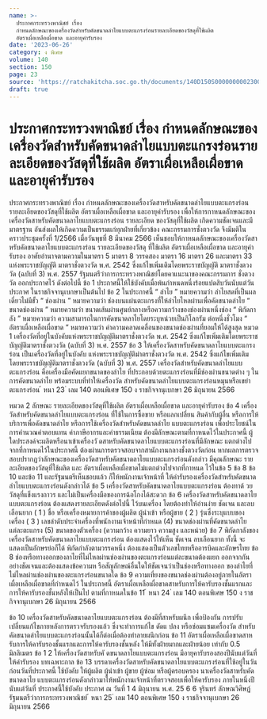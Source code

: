 ```yaml
---
name: >-
  ประกาศกระทรวงพาณิชย์ เรื่อง
  กำหนดลักษณะของเครื่องวัดสำหรับคัดขนาดลำไยแบบตะแกรงร่อนรายละเอียดของวัสดุที่ใช้ผลิต
  อัตราเผื่อเหลือเผื่อขาด และอายุคำรับรอง
date: '2023-06-26'
category: ง พิเศษ
volume: 140
section: 150
page: 23
source: 'https://ratchakitcha.soc.go.th/documents/140D150S0000000002300.pdf'
draft: true
---
```


# ประกาศกระทรวงพาณิชย์ เรื่อง กำหนดลักษณะของเครื่องวัดสำหรับคัดขนาดลำไยแบบตะแกรงร่อนรายละเอียดของวัสดุที่ใช้ผลิต อัตราเผื่อเหลือเผื่อขาด และอายุคำรับรอง

ประกาศกระทรวงพาณิชย์ เรื่อง กำหนดลักษณะของเครื่องวัดสาหรับคัดขนาดลำไยแบบตะแกรงร่อน รายละเอียดของวัสดุที่ใช้ผลิต อัตราเผื่อเหลือเผื่อขาด และอายุคำรับรอง เพื่อให้การกาหนดลักษณะของเครื่องวัดสาหรับคัดขนาดลาไยแบบตะแกรงร่อน รายละเอียด ของวัสดุที่ใช้ผลิต เกิดความชัดเจนและมีมาตรฐาน อันส่งผลให้เกิดความเป็นธรรมแก่ทุกฝ่ายที่เกี่ยวข้อง คณะกรรมการชั่งตวงวัด จึงมีมติในคราวประชุมครั้งที่ 1/2566 เมื่อวันพุธที่ 8 มีนาคม 2566 เห็นชอบให้กาหนดลักษณะของเครื่องวัดสาหรับคัดขนาดลาไยแบบตะแกรงร่อน รายละเอียดของวัสดุ ที่ใช้ผลิต อัตราเผื่อเหลือเผื่อขาด และอายุคำรับรอง อาศัยอำนาจตามความในมาตรา 5 มาตรา 8 วรรคสอง มาตรา 16 มาตรา 26 และมาตรา 33 แห่งพระราชบัญญัติ มาตราชั่งตวงวัด พ.ศ. 2542 ซึ่งแก้ไขเพิ่มเติมโดยพระราชบัญญัติ มาตราชั่งตวงวัด (ฉบับที่ 3) พ.ศ. 2557 รัฐมนตรีว่าการกระทรวงพาณิชย์โดยคาแนะนาของคณะกรรมการ ชั่งตวงวัด ออกประกาศไว้ ดังต่อไปนี้ ข้อ 1 ประกาศนี้ให้ใช้บังคับเมื่อพ้นกำหนดหนึ่งร้อยแปดสิบวันนับแต่วันประกาศ ในราชกิจจานุเบกษาเป็นต้นไป ข้อ 2 ในประกาศนี้ “ ลำไย ” หมายความว่า ลำไยสดที่เป็นผลเดี่ยวไม่มีขั้ว “ ช่องผ่าน ” หมายความว่า ช่องบนแผ่นตะแกรงที่ให้ลำไยไหลผ่านเพื่อคัดขนาดลำไย “ ขนาดช่องผ่าน ” หมายความว่า ขนาดเส้นผ่านศูนย์กลางหรือความกว้างของช่องผ่านหนึ่งช่อง “ พิกัดกาลัง ” หมายความว่า ความสามารถในการคัดขนาดลาไยโดยระบุหน่วยเป็นกิโลกรัม ต่อหนึ่งชั่วโมง “ อัตราเผื่อเหลือเผื่อขาด ” หมายความว่า ค่าความคลาดเคลื่อนของขนาดช่องผ่านที่ยอมให้ได้สูงสุด หมวด 1 เครื่องวัดที่อยู่ในบังคับแห่งพระราชบัญญัติมาตราชั่งตวงวัด พ.ศ. 2542 ซึ่งแก้ไขเพิ่มเติมโดยพระราชบัญญัติมาตราชั่งตวงวัด (ฉบับที่ 3) พ.ศ. 2557 ข้อ 3 ให้เครื่องวัดสาหรับคัดขนาดลาไยแบบตะแกรงร่อน เป็นเครื่องวัดที่อยู่ในบังคับ แห่งพระราชบัญญัติมำตราชั่งตวงวัด พ.ศ. 2542 ซึ่งแก้ไขเพิ่มเติมโดยพระราชบัญญัติมาตราชั่งตวงวัด (ฉบับที่ 3) พ.ศ. 2557 เครื่องวัดสำหรับคัดขนาดลำไยแบบตะแกรงร่อน คือเครื่องมือคัดแยกขนาดของลำไย ที่ประกอบด้วยตะแกรงร่อนที่มีช่องผ่านขนาดต่าง ๆ ในการคัดขนาดลำไย พร้อมระบบที่ทำให้เครื่องวัด สำหรับคัดขนาดลำไยแบบตะแกรงร่อนหมุนหรือเขย่าตะแกรงร่อน ้ หนา 23 ่ เลม 140 ตอนพิเศษ 150 ง ราชกิจจานุเบกษา 26 มิถุนายน 2566

หมวด 2 ลักษณะ รายละเอียดของวัสดุที่ใช้ผลิต อัตราเผื่อเหลือเผื่อขาด และอายุคำรับรอง ข้อ 4 เครื่องวัดสำหรับคัดขนาดลำไยแบบตะแกรงร่อน ที่ใช้ในการซื้อขาย หรือแลกเปลี่ยน สินค้ากับผู้อื่น หรือการให้บริการเพื่อคัดขนาดลำไย หรือการใช้เครื่องวัดสำหรับคัดขนาดลำไย แบบตะแกรงร่อน เพื่อประโยชน์ในการคำนวณค่าตอบแทน ค่าภาษีอากรและค่าธรรมเนียม ต้องมีลักษณะตามที่กาหนดไว้ในประกาศนี้ ผู้ใดประสงค์จะผลิตหรือนาเข้าเครื่องวั ดสาหรับคัดขนาดลาไยแบบตะแกรงร่อนที่มีลักษณะ แตกต่างไปจากที่กาหนดไว้ในประกาศนี้ ต้องผ่านการตรวจสอบจากสานักงานกลางชั่งตวงวัดก่อน หากผลการตรวจสอบปรากฏว่าลักษณะของเครื่องวัดสาหรับคัดขนาดลาไยแบบตะแกรงร่อนดังกล่าว มีคุณลักษณะ รายละเอียดของวัสดุที่ใช้ผลิต และ อัตราเผื่อเหลือเผื่อขาดไม่แตกต่างไปจากที่กาหนด ไว้ในข้อ 5 ข้อ 8 ข้อ 10 และข้อ 11 และรัฐมนตรีเห็นชอบแล้ว ก็ให้พนักงานเจ้าหน้าที่ ให้คำรับรองเครื่องวัดสำหรับคัดขนาดลำไยแบบตะแกรงร่อนดังกล่าวได้ ข้อ 5 เครื่องวัดสาหรับคัดขนาดลาไยแบบตะแกรงร่อน ต้องทาด้ วยวัสดุที่แข็งแรงถาวร และไม่เป็นเครื่องมือของการฉ้อโกงได้สะดวก ข้อ 6 เครื่องวัดสาหรับคัดขนาดลาไยแบบตะแกรงร่อน ต้องแสดงรายละเอียดดังต่อไปนี้ ไว้บนเครื่อง โดยต้องทำให้อ่านง่าย ชัดเจน และลบเลือนยาก ( 1 ) ชื่อ หรือเครื่องหมายการค้าของผู้ผลิต ผู้นำเข้า หรือผู้ขาย ( 2 ) รุ่นซึ่งระบุแบบของเครื่อง ( 3 ) เลขลำดับประจำเครื่องที่พนักงานเจ้าหน้าที่กำหนด (4) ขนาดช่องผ่านที่คัดขนาดลำไยแต่ละตะแกรง (5) ขนาดของตัวเครื่อง (ความกว้าง ความยาว ความสูง และหน่วย) ข้อ 7 พิกัดกาลังของเครื่องวัดสาหรับคัดขนาดลาไยแบบตะแกรงร่อน ต้องแสดงไว้ให้เห็น ชัดเจน ลบเลือนยาก ทั้งนี้ จะแสดงเป็นอักษรย่อก็ได้ พิกัดกำลังตามวรรคหนึ่ง ต้องแสดงเป็นตัวเลขไทยหรืออารบิคและอักษรไทย ข้อ 8 ช่องหรือทางออกของลาไยที่ไม่ไหลผ่านช่องผ่านของตะแกรงร่อนแต่ละขนาดต้องแยก ออกจากกันอย่างชัดเจนและต้องแสดงข้อความห รือสัญลักษณ์อื่นใดให้ชัดเจนว่าเป็นช่องหรือทางออก ของลำไยที่ไม่ไหลผ่านช่องผ่านของตะแกรงร่อนขนาดใด ข้อ 9 ความเที่ยงของขนาดช่องผ่านต้องอยู่ภายในอัตราเผื่อเหลือเผื่อขาดที่กำหนดไว้ ในประกาศนี้ อัตราเผื่อเหลือเผื่อขาดสาหรับการให้คารับรองชั้นแรกและการให้คารับรองชั้นหลังให้เป็นไป ตามที่กาหนดในข้อ 11 ้ หนา 24 ่ เลม 140 ตอนพิเศษ 150 ง ราชกิจจานุเบกษา 26 มิถุนายน 2566

ข้อ 10 เครื่องวัดสาหรับคัดขนาดลาไยแบบตะแกรงร่อน ต้องมีที่สาหรับผนึก เพื่อป้องกัน การปรับเปลี่ยนแก้ไขภายหลังการตรวจรับรองแล้ว ซึ่งจะทำการแก้ไข ดัดแ ปลง หรือซ่อมแซมเครื่องวัด สำหรับคัดขนาดลำไยแบบตะแกรงร่อนนั้นได้ก็ต่อเมื่อต้องทำลายผนึกก่อน ข้อ 11 อัตราเผื่อเหลือเผื่อขาดสาหรับการให้คารับรองชั้นแรกและการให้คารับรองชั้นหลัง ให้มีทั้งฝ่ายมากและฝ่ายน้อย เท่ากับ 0.5 มิลลิเมตร ข้อ 1 2 ให้เครื่องวัดสาหรับคั ดขนาดลาไยแบบตะแกรงร่อน มีอายุคารับรองสองปีนับแต่วันที่ ให้คำรับรอง บทเฉพาะกาล ข้อ 13 บรรดาเครื่องวัดสาหรับคัดขนาดลาไยแบบตะแกรงร่อนที่ใช้อยู่ในวันก่อนวันที่ประกาศนี้ ใช้บังคับ ให้ผู้ผลิต ผู้นำเข้า ผู้ขาย ผู้ซ่อม หรือผู้ครอบครอง นาเครื่องวัดสาหรับคัดขนาดลาไย แบบตะแกรงร่อนดังกล่าวมาให้พนักงานเจ้าหน้าที่ตรวจสอบเพื่อให้คารับรอง ภายในหนึ่งปีนับแต่วันที่ ประกาศนี้ใช้บังคับ ประกาศ ณ วันที่ 1 4 มิถุนายน พ.ศ. 25 6 6 จุรินทร์ ลักษณวิศิษฏ์ รัฐมนตรีว่าการกระทรวงพาณิชย์ ้ หนา 25 ่ เลม 140 ตอนพิเศษ 150 ง ราชกิจจานุเบกษา 26 มิถุนายน 2566
